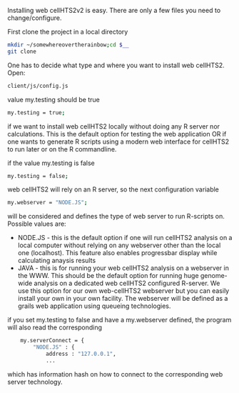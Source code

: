 Installing web cellHTS2v2 is easy.
There are only a few files you need to change/configure.

First clone the project in a local directory
```sh
mkdir ~/somewhereovertherainbow;cd $__
git clone 
```

One has to decide what type and where you want to install web cellHTS2.
Open:
```sh
client/js/config.js
````

value my.testing should be true 
```sh
my.testing = true;
```
if we want to install web cellHTS2 locally without doing any R server nor calculations. This is the default option for testing the web application OR
if one wants to generate R scripts using a modern web interface for cellHTS2 to run later or on the R commandline.

if the value my.testing is false
```sh
my.testing = false;
```
web cellHTS2 will rely on an R server, so the next configuration variable 
```sh
my.webserver = "NODE.JS"; 
```
will be considered and defines the type of web server to run R-scripts on. Possible values are:
* NODE.JS - this is the default option if one will run cellHTS2 analysis on a local computer without relying on any webserver other than the local one (localhost). This feature also enables progressbar display while calculating anaysis results
* JAVA - this is for running your web cellHTS2 analysis on a webserver in the WWW. This should be the default option for running huge genome-wide analysis on a dedicated web cellHTS2 configured R-server. We use this option for our own web-cellHTS2 webserver but you can easily install your own in your own facility. The webserver will be defined as a grails web application using queueing technologies.

if you set my.testing to false and have a my.webserver defined, the program will also read the corresponding
```sh
	my.serverConnect = {
		"NODE.JS" : {
   	 		address : "127.0.0.1",
			...
```
which has information hash on how to connect to the corresponding web server technology.